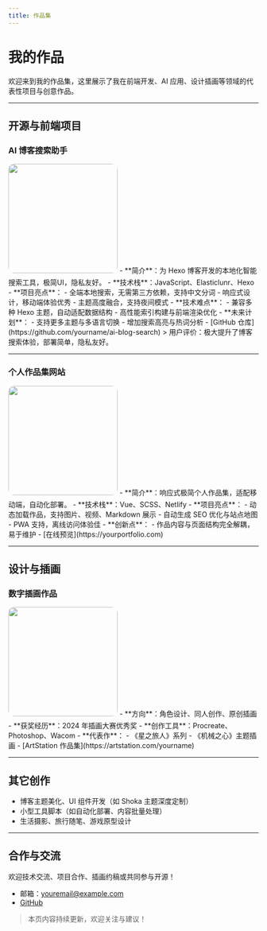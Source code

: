 ```yaml
---
title: 作品集
---
```


# 我的作品

欢迎来到我的作品集，这里展示了我在前端开发、AI 应用、设计插画等领域的代表性项目与创意作品。

---

## 开源与前端项目

### AI 博客搜索助手
<img src="https://your-image-url.com/ai-blog.png" width="220" style="border-radius:12px;margin-bottom:8px;">
- **简介**：为 Hexo 博客开发的本地化智能搜索工具，极简UI，隐私友好。
- **技术栈**：JavaScript、Elasticlunr、Hexo
- **项目亮点**：
  - 全端本地搜索，无需第三方依赖，支持中文分词
  - 响应式设计，移动端体验优秀
  - 主题高度融合，支持夜间模式
- **技术难点**：
  - 兼容多种 Hexo 主题，自动适配数据结构
  - 高性能索引构建与前端渲染优化
- **未来计划**：
  - 支持更多主题与多语言切换
  - 增加搜索高亮与热词分析
- [GitHub 仓库](https://github.com/yourname/ai-blog-search)
> 用户评价：极大提升了博客搜索体验，部署简单，隐私友好。

---

### 个人作品集网站
<img src="https://your-image-url.com/portfolio.png" width="220" style="border-radius:12px;margin-bottom:8px;">
- **简介**：响应式极简个人作品集，适配移动端，自动化部署。
- **技术栈**：Vue、SCSS、Netlify
- **项目亮点**：
  - 动态加载作品，支持图片、视频、Markdown 展示
  - 自动生成 SEO 优化与站点地图
  - PWA 支持，离线访问体验佳
- **创新点**：
  - 作品内容与页面结构完全解耦，易于维护
- [在线预览](https://yourportfolio.com)

---

## 设计与插画

### 数字插画作品
<img src="https://your-image-url.com/art.png" width="220" style="border-radius:12px;margin-bottom:8px;">
- **方向**：角色设计、同人创作、原创插画
- **获奖经历**：2024 年插画大赛优秀奖
- **创作工具**：Procreate、Photoshop、Wacom
- **代表作**：
  - 《星之旅人》系列
  - 《机械之心》主题插画
- [ArtStation 作品集](https://artstation.com/yourname)

---

## 其它创作

- 博客主题美化、UI 组件开发（如 Shoka 主题深度定制）
- 小型工具脚本（如自动化部署、内容批量处理）
- 生活摄影、旅行随笔、游戏原型设计

---

## 合作与交流

欢迎技术交流、项目合作、插画约稿或共同参与开源！
- 邮箱：youremail@example.com
- [GitHub](https://github.com/yourname)

> 本页内容持续更新，欢迎关注与建议！
